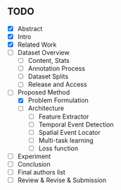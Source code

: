 ## TODO

- [x] Abstract
- [x] Intro
- [x] Related Work
- [ ] Dataset Overview
  - [ ] Content, Stats
  - [ ] Annotation Process
  - [ ] Dataset Splits
  - [ ] Release and Access
- [ ] Proposed Method
  - [x] Problem Formulation
  - [ ] Architecture
    - [ ] Feature Extractor
    - [ ] Temporal Event Detection
    - [ ] Spatial Event Locator
    - [ ] Multi-task learning
    - [ ] Loss function
- [ ] Experiment
- [ ] Conclusion
- [ ] Final authors list
- [ ] Review & Revise & Submission